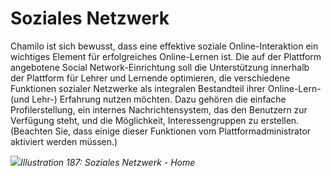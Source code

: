 # Soziales Netzwerk

Chamilo ist sich bewusst, dass eine effektive soziale Online-Interaktion ein wichtiges Element für erfolgreiches Online-Lernen ist. Die auf der Plattform angebotene Social Network-Einrichtung soll die Unterstützung innerhalb der Plattform für Lehrer und Lernende optimieren, die verschiedene Funktionen sozialer Netzwerke als integralen Bestandteil ihrer Online-Lern- (und Lehr-) Erfahrung nutzen möchten. Dazu gehören die einfache Profilerstellung, ein internes Nachrichtensystem, das den Benutzern zur Verfügung steht, und die Möglichkeit, Interessengruppen zu erstellen. \(Beachten Sie, dass einige dieser Funktionen vom Plattformadministrator aktiviert werden müssen.\)

![](../../.gitbook/assets/images255.png)_Illustration 187: Soziales Netzwerk - Home_